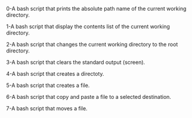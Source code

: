 0-A bash script that prints the absolute path name of the current working directory.

1-A bash script that display the contents list of the current working directory.

2-A bash script that changes the current working directory to the root directory.

3-A bash script that clears the standard output (screen).

4-A bash script that creates a directoty.

5-A bash script that creates a file.

6-A bash script that copy and paste a file to a selected destination. 

7-A bash script that moves a file.
